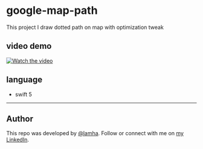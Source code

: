 # google-map-path
This project I draw dotted path on map with optimization tweak

## video demo
[![Watch the video](https://img.youtube.com/vi/mUE6r2aDSfs/0.jpg)](https://youtu.be/mUE6r2aDSfs)

## language
- swift 5

---
## Author

This repo was developed by [@lamha](https://github.com/HaLamUs). 
Follow or connect with me on [my LinkedIn](https://www.linkedin.com/in/lamhacs). 
